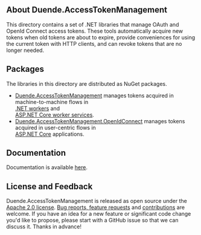 ## About Duende.AccessTokenManagement
This directory contains a set of .NET libraries that manage OAuth and OpenId Connect
access tokens. These tools automatically acquire new tokens when old tokens are about to
expire, provide conveniences for using the current token with HTTP clients, and can revoke
tokens that are no longer needed.

## Packages
The libraries in this directory are distributed as NuGet packages.

- [Duende.AccessTokenManagement](https://www.nuget.org/packages/Duende.AccessTokenManagement)
manages tokens acquired in machine-to-machine flows in  
[.NET workers](https://learn.microsoft.com/en-us/dotnet/core/extensions/workers) and  
[ASP.NET Core worker services](https://learn.microsoft.com/en-us/aspnet/core/fundamentals/host/hosted-services).
- [Duende.AccessTokenManagement.OpenIdConnect](https://www.nuget.org/packages/Duende.AccessTokenManagement.OpenIdConnect)
manages tokens acquired in user-centric flows in  
[ASP.NET Core](https://dotnet.microsoft.com/en-us/apps/aspnet) applications.

## Documentation
Documentation is available [here](https://github.com/DuendeSoftware/foss/wiki).

## License and Feedback
Duende.AccessTokenManagement is released as open source under the 
[Apache 2.0 license](https://github.com/DuendeSoftware/foss/blob/main/LICENSE). 
[Bug reports, feature requests](https://github.com/DuendeSoftware/foss/issues) and 
[contributions](https://github.com/DuendeSoftware/DuendeSoftware/foss/pulls) are welcome. 
If you have an idea for a new feature or significant code change you'd like to propose, please start with a 
GitHub issue so that we can discuss it. Thanks in advance!
